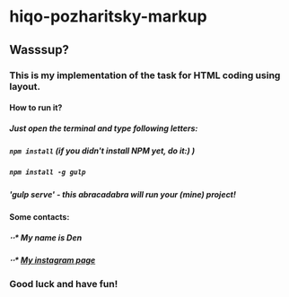 # hiqo-pozharitsky-markup
## Wasssup?
### This is my implementation of the task for HTML coding using layout.
#### How to run it?
##### Just open the terminal and type following letters:
##### `npm install` (if you didn't install NPM yet, do it:) )
##### `npm install -g gulp`
##### 'gulp serve' - this abracadabra will run your (mine) project!
#### Some contacts:
##### ⋅⋅* My name is Den
##### ⋅⋅* [My instagram page](https://instagram.com/sovasmotrit)
### Good luck and have fun!
